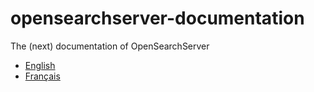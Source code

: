 # opensearchserver-documentation
The  (next) documentation of OpenSearchServer

- [English](en)
- [Français](fr)
